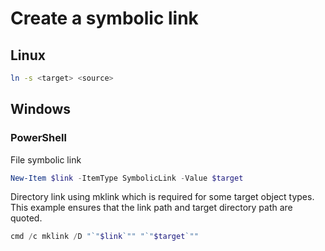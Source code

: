 # Create a symbolic link

## Linux


```bash
ln -s <target> <source>
```

## Windows

### PowerShell

File symbolic link

```powershell
New-Item $link -ItemType SymbolicLink -Value $target 
```

Directory link using mklink which is required for 
some target object types.  This example ensures that the 
link path and target directory path are quoted.

```powershell
cmd /c mklink /D "`"$link`"" "`"$target`""
```


